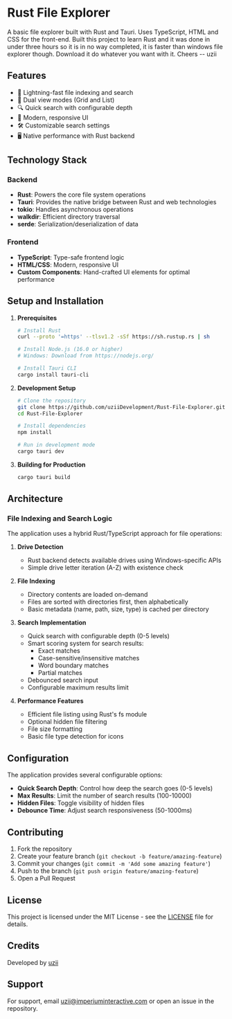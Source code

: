 # Rust File Explorer

A basic file explorer built with Rust and Tauri. Uses TypeScript, HTML and CSS for the front-end. Built this project to learn Rust and it was done in under three hours so it is in no way completed, it is faster than windows file explorer though. Download it do whatever you want with it. Cheers -- uzii

## Features

- 🚀 Lightning-fast file indexing and search
- 📂 Dual view modes (Grid and List)
- 🔍 Quick search with configurable depth
- 🎨 Modern, responsive UI
- 🛠️ Customizable search settings
- 🖥️ Native performance with Rust backend

## Technology Stack

### Backend
- **Rust**: Powers the core file system operations
- **Tauri**: Provides the native bridge between Rust and web technologies
- **tokio**: Handles asynchronous operations
- **walkdir**: Efficient directory traversal
- **serde**: Serialization/deserialization of data

### Frontend
- **TypeScript**: Type-safe frontend logic
- **HTML/CSS**: Modern, responsive UI
- **Custom Components**: Hand-crafted UI elements for optimal performance

## Setup and Installation

1. **Prerequisites**
   ```bash
   # Install Rust
   curl --proto '=https' --tlsv1.2 -sSf https://sh.rustup.rs | sh

   # Install Node.js (16.0 or higher)
   # Windows: Download from https://nodejs.org/

   # Install Tauri CLI
   cargo install tauri-cli
   ```

2. **Development Setup**
   ```bash
   # Clone the repository
   git clone https://github.com/uziiDevelopment/Rust-File-Explorer.git
   cd Rust-File-Explorer

   # Install dependencies
   npm install

   # Run in development mode
   cargo tauri dev
   ```

3. **Building for Production**
   ```bash
   cargo tauri build
   ```

## Architecture

### File Indexing and Search Logic

The application uses a hybrid Rust/TypeScript approach for file operations:

1. **Drive Detection**
   - Rust backend detects available drives using Windows-specific APIs
   - Simple drive letter iteration (A-Z) with existence check

2. **File Indexing**
   - Directory contents are loaded on-demand
   - Files are sorted with directories first, then alphabetically
   - Basic metadata (name, path, size, type) is cached per directory

3. **Search Implementation**
   - Quick search with configurable depth (0-5 levels)
   - Smart scoring system for search results:
     - Exact matches
     - Case-sensitive/insensitive matches
     - Word boundary matches
     - Partial matches
   - Debounced search input
   - Configurable maximum results limit

4. **Performance Features**
   - Efficient file listing using Rust's fs module
   - Optional hidden file filtering
   - File size formatting
   - Basic file type detection for icons

## Configuration

The application provides several configurable options:

- **Quick Search Depth**: Control how deep the search goes (0-5 levels)
- **Max Results**: Limit the number of search results (100-10000)
- **Hidden Files**: Toggle visibility of hidden files
- **Debounce Time**: Adjust search responsiveness (50-1000ms)

## Contributing

1. Fork the repository
2. Create your feature branch (`git checkout -b feature/amazing-feature`)
3. Commit your changes (`git commit -m 'Add some amazing feature'`)
4. Push to the branch (`git push origin feature/amazing-feature`)
5. Open a Pull Request

## License

This project is licensed under the MIT License - see the [LICENSE](LICENSE) file for details.

## Credits

Developed by [uzii](mailto:uzii@imperiuminteractive.com)

## Support

For support, email uzii@imperiuminteractive.com or open an issue in the repository.
